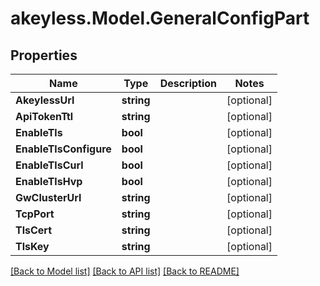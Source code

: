 # akeyless.Model.GeneralConfigPart
## Properties

Name | Type | Description | Notes
------------ | ------------- | ------------- | -------------
**AkeylessUrl** | **string** |  | [optional] 
**ApiTokenTtl** | **string** |  | [optional] 
**EnableTls** | **bool** |  | [optional] 
**EnableTlsConfigure** | **bool** |  | [optional] 
**EnableTlsCurl** | **bool** |  | [optional] 
**EnableTlsHvp** | **bool** |  | [optional] 
**GwClusterUrl** | **string** |  | [optional] 
**TcpPort** | **string** |  | [optional] 
**TlsCert** | **string** |  | [optional] 
**TlsKey** | **string** |  | [optional] 

[[Back to Model list]](../README.md#documentation-for-models) [[Back to API list]](../README.md#documentation-for-api-endpoints) [[Back to README]](../README.md)

